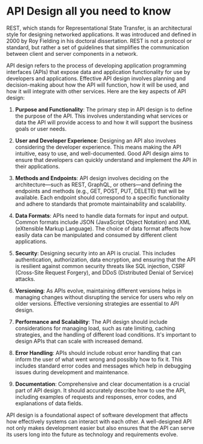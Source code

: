 # API Design all you need to know 

REST, which stands for Representational State Transfer, is an architectural style for designing networked applications. It was introduced and defined in 2000 by Roy Fielding in his doctoral dissertation. REST is not a protocol or standard, but rather a set of guidelines that simplifies the communication between client and server components in a network.

API design refers to the process of developing application programming interfaces (APIs) that expose data and application functionality for use by developers and applications. Effective API design involves planning and decision-making about how the API will function, how it will be used, and how it will integrate with other services. Here are the key aspects of API design:

1. **Purpose and Functionality**: The primary step in API design is to define the purpose of the API. This involves understanding what services or data the API will provide access to and how it will support the business goals or user needs.

2. **User and Developer Experience**: Designing an API also involves considering the developer experience. This means making the API intuitive, easy to use, and well-documented. Good API design aims to ensure that developers can quickly understand and implement the API in their applications.

3. **Methods and Endpoints**: API design involves deciding on the architecture—such as REST, GraphQL, or others—and defining the endpoints and methods (e.g., GET, POST, PUT, DELETE) that will be available. Each endpoint should correspond to a specific functionality and adhere to standards that promote maintainability and scalability.

4. **Data Formats**: APIs need to handle data formats for input and output. Common formats include JSON (JavaScript Object Notation) and XML (eXtensible Markup Language). The choice of data format affects how easily data can be manipulated and consumed by different client applications.

5. **Security**: Designing security into an API is crucial. This includes authentication, authorization, data encryption, and ensuring that the API is resilient against common security threats like SQL injection, CSRF (Cross-Site Request Forgery), and DDoS (Distributed Denial of Service) attacks.

6. **Versioning**: As APIs evolve, maintaining different versions helps in managing changes without disrupting the service for users who rely on older versions. Effective versioning strategies are essential to API design.

7. **Performance and Scalability**: The API design should include considerations for managing load, such as rate limiting, caching strategies, and the handling of different load conditions. It's important to design APIs that can scale with increased demand.

8. **Error Handling**: APIs should include robust error handling that can inform the user of what went wrong and possibly how to fix it. This includes standard error codes and messages which help in debugging issues during development and maintenance.

9. **Documentation**: Comprehensive and clear documentation is a crucial part of API design. It should accurately describe how to use the API, including examples of requests and responses, error codes, and explanations of data fields.

API design is a foundational aspect of software development that affects how effectively systems can interact with each other. A well-designed API not only makes development easier but also ensures that the API can serve its users long into the future as technology and requirements evolve.